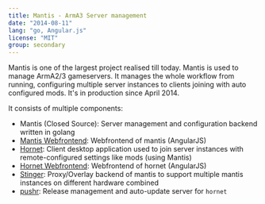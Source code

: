 ```yaml
---
title: Mantis - ArmA3 Server management
date: "2014-08-11"
lang: "go, Angular.js"
license: "MIT"
group: secondary
---
```


Mantis is one of the largest project realised till today. Mantis is used to manage ArmA2/3 gameservers. It manages the whole workflow from running, configuring multiple server instances to clients joining with auto configured mods. It's in production since April 2014.

<!--more-->

 It consists of multiple components:

- Mantis (Closed Source): Server management and configuration backend written in golang
- [Mantis Webfrontend](https://github.com/blang/mantis-webfrontend): Webfrontend of mantis (AngularJS)
- [Hornet](https://github.com/blang/hornet): Client desktop application used to join server instances with remote-configured settings like mods (using Mantis)
- [Hornet Webfrontend](https://github.com/blang/hornet-webfrontend): Webfrontend of hornet (AngularJS)
- [Stinger](https://github.com/blang/stinger): Proxy/Overlay backend of mantis to support multiple mantis instances on different hardware combined
- [pushr](https://github.com/blang/pushr): Release management and auto-update server for `hornet`